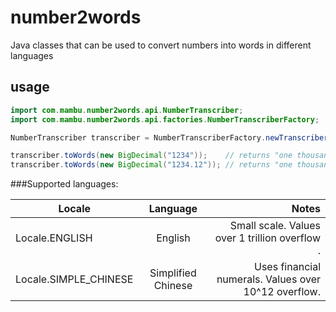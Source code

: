 # number2words

Java classes that can be used to convert numbers into words in different languages

## usage

```java
import com.mambu.number2words.api.NumberTranscriber;
import com.mambu.number2words.api.factories.NumberTranscriberFactory;

NumberTranscriber transcriber = NumberTranscriberFactory.newTranscriber(Locale.ENGLISH);

transcriber.toWords(new BigDecimal("1234"));    // returns "one thousand two hundred thirty four" 
transcriber.toWords(new BigDecimal("1234.12")); // returns "one thousand two hundred thirty four **and** twelve"

```

###Supported languages:

| Locale              | Language           | Notes                                               |
|---------------------|:------------------:|----------------------------------------------------:|
|Locale.ENGLISH       | English            | Small scale. Values over 1 trillion overflow .      |
|Locale.SIMPLE_CHINESE| Simplified Chinese | Uses financial numerals. Values over 10^12 overflow.|
